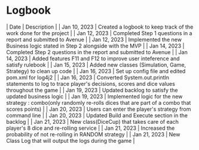 # Logbook
| Date | Description  |
| Jan 10, 2023 | Created a logbook to keep track of the work done for the project |
| Jan 12, 2023 | Completed Step 1 questions in a report and submitted to Avenue |
| Jan 12, 2023 | Implemented the new Business logic stated in Step 2 alongside with the MVP |
| Jan 14, 2023 | Completed Step 2 questions in the report and submitted to Avenue |
| Jan 14, 2023 | Added features F11 and F12 to improve user inteference and satisfy rulebook |
| Jan 15, 2023 | Added new classes (Simulation, Game, Strategy) to clean up code |
| Jan 16, 2023 | Set up config file and edited pom.xml for log4j2 |
| Jan 16, 2023 | Converted System.out.println statements to log to trace player's decisions, scores and dice values throughout the game |
| Jan 19, 2023 | Updated backlog to satisfy the updated business logic |
| Jan 19, 2023 | Implemented logic for the new strategy : combo(only randomly re-rolls dices that are part of a combo that scores points) |
| Jan 20, 2023 | Users can enter the player's strategy from command line |
| Jan 20, 2023 | Updated Build and Execute section in the backlog |
| Jan 21, 2023 | New class(DiceCup) that takes care of each player's 8 dice and re-rolling service |
| Jan 21, 2023 | Increased the probability of not re-rolling in RANDOM strategy |
| Jan 21, 2023 | New Class Log that will output the logs during the game |